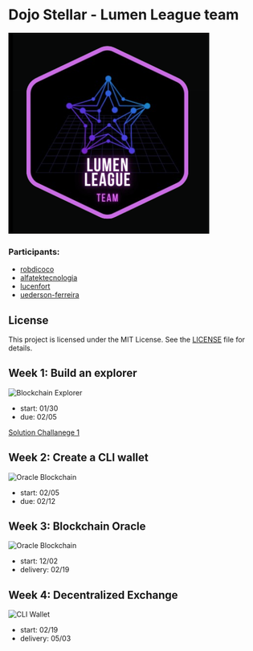 # Dojo Stellar - Lumen League team

<img src="solutions/logo2.png" alt="Lumen League logo" width="400">

### Participants:

-   <a href="https://github.com/robdicoco" target="_blank">robdicoco</a>
-   <a href="https://github.com/alfatektecnologia" target="_blank">alfatektecnologia</a>
-   <a href="https://github.com/lucenfort" target="_blank">lucenfort</a>
-   <a href="https://github.com/uederson-ferreira" target="_blank">uederson-ferreira</a>

## **License**

This project is licensed under the MIT License. See the [LICENSE](./LICENSE) file for details.

## Week 1: Build an explorer

<img src="https://github.com/user-attachments/assets/3414bd2c-2da5-49cc-bcbb-84665d2492b8" alt="Blockchain Explorer" width="400">

-   start: 01/30
-   due: 02/05

[Solution Challanege 1](solutions/challenge1.md)

## Week 2: Create a CLI wallet

<img src="https://github.com/user-attachments/assets/eab43826-6edd-4e3d-8927-241e7af77375" alt="Oracle Blockchain" width="400">

-   start: 02/05
-   due: 02/12

## Week 3: Blockchain Oracle

<img src="https://github.com/user-attachments/assets/6e6c447b-51de-4630-a0aa-ee7c0b82f93f" alt="Oracle Blockchain" width="400">

-   start: 12/02
-   delivery: 02/19

## Week 4: Decentralized Exchange

<img src="https://github.com/user-attachments/assets/8d85277a-445a-49db-b29e-0d36fede5f20" alt="CLI Wallet" width="400">

-   start: 02/19
-   delivery: 05/03
